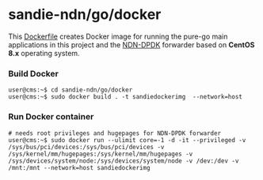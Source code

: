 # sandie-ndn/go/docker

This [Dockerfile](Dockerfile) creates Docker image for running the pure-go main applications in this project and the [NDN-DPDK](https://github.com/usnistgov/ndn-dpdk) forwarder based on **CentOS 8.x** operating system.

### Build Docker

```console
user@cms:~$ cd sandie-ndn/go/docker
user@cms:~$ sudo docker build . -t sandiedockerimg  --network=host
```

### Run Docker container

```console
# needs root privileges and hugepages for NDN-DPDK forwarder
user@cms:~$ sudo docker run --ulimit core=-1 -d -it --privileged -v /sys/bus/pci/devices:/sys/bus/pci/devices -v /sys/kernel/mm/hugepages:/sys/kernel/mm/hugepages -v /sys/devices/system/node:/sys/devices/system/node -v /dev:/dev -v /mnt:/mnt --network=host sandiedockerimg
```
